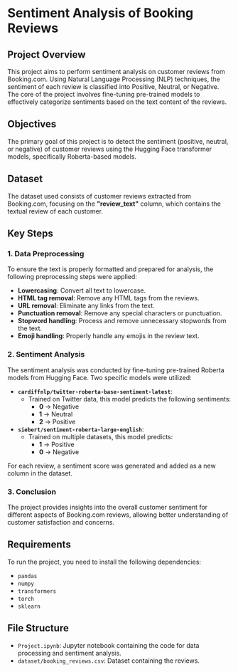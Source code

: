 
# Sentiment Analysis of Booking Reviews

## Project Overview

This project aims to perform sentiment analysis on customer reviews from Booking.com. Using Natural Language Processing (NLP) techniques, the sentiment of each review is classified into Positive, Neutral, or Negative. The core of the project involves fine-tuning pre-trained models to effectively categorize sentiments based on the text content of the reviews.

## Objectives

The primary goal of this project is to detect the sentiment (positive, neutral, or negative) of customer reviews using the Hugging Face transformer models, specifically Roberta-based models.

## Dataset

The dataset used consists of customer reviews extracted from Booking.com, focusing on the **"review_text"** column, which contains the textual review of each customer.

## Key Steps

### 1. Data Preprocessing

To ensure the text is properly formatted and prepared for analysis, the following preprocessing steps were applied:
- **Lowercasing**: Convert all text to lowercase.
- **HTML tag removal**: Remove any HTML tags from the reviews.
- **URL removal**: Eliminate any links from the text.
- **Punctuation removal**: Remove any special characters or punctuation.
- **Stopword handling**: Process and remove unnecessary stopwords from the text.
- **Emoji handling**: Properly handle any emojis in the review text.

### 2. Sentiment Analysis

The sentiment analysis was conducted by fine-tuning pre-trained Roberta models from Hugging Face. Two specific models were utilized:
- **`cardiffnlp/twitter-roberta-base-sentiment-latest`**:
  - Trained on Twitter data, this model predicts the following sentiments:
    - **0** -> Negative
    - **1** -> Neutral
    - **2** -> Positive
- **`siebert/sentiment-roberta-large-english`**:
  - Trained on multiple datasets, this model predicts:
    - **1** -> Positive
    - **0** -> Negative

For each review, a sentiment score was generated and added as a new column in the dataset.

### 3. Conclusion

The project provides insights into the overall customer sentiment for different aspects of Booking.com reviews, allowing better understanding of customer satisfaction and concerns.

## Requirements

To run the project, you need to install the following dependencies:
- `pandas`
- `numpy`
- `transformers`
- `torch`
- `sklearn`

## File Structure

- `Project.ipynb`: Jupyter notebook containing the code for data processing and sentiment analysis.
- `dataset/booking_reviews.csv`: Dataset containing the reviews.


